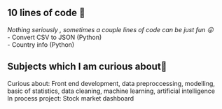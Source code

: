 <h2>10 lines of code 🌴 </h2>
<i> Nothing seriously , sometimes a couple lines of code can be just fun 😜</i> <br>
- Convert CSV to JSON (Python)<br>
- Country info (Python)

<h2>Subjects which I am curious about👀</h2>
Curious about: Front end development, data preproccessing, modelling, basic of statistics, data cleaning, machine learning, artificial intelligence <br>
In process project: Stock market dashboard<br>

